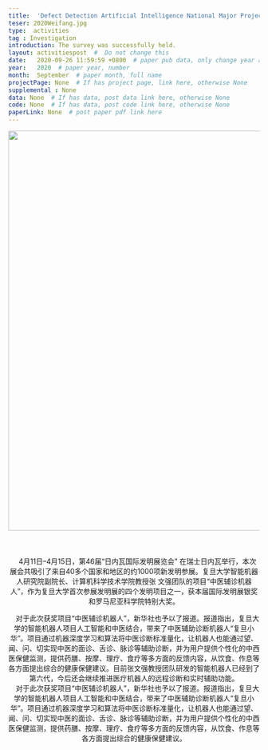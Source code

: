 ```yaml
---
title:  'Defect Detection Artificial Intelligence National Major Project Weifang Investigation'  #  Paper title, covered by ''
teser: 2020Weifang.jpg
type:  activities
tag : Investigation
introduction: The survey was successfully held.
layout: activitiespost  #  Do not change this
date:   2020-09-26 11:59:59 +0800  # paper pub data, only change year and month according to this format
year:   2020  # paper year, number
month:  September  # paper month, full name
projectPage: None  # If has project page, link here, otherwise None
supplemental : None
data: None  # If has data, post data link here, otherwise None
code: None  # If has data, post code link here, otherwise None
paperLink: None  # post paper pdf link here
---
```


<center><img src="{{ BASE_PATH }}/images/activities/{{page.teser}}" width = "800" height = "auto"/></center>

&nbsp;
&nbsp;
<center>
<p style="font-size:20px;width:100%;text-align:left" >

&emsp;4月11日–4月15日，第46届“日内瓦国际发明展览会” 在瑞士日内瓦举行，本次展会共吸引了来自40多个国家和地区的约1000项新发明参展。复旦大学智能机器人研究院副院长、计算机科学技术学院教授张 文强团队的项目“中医辅诊机器人”，作为复旦大学首次参展发明展的四个发明项目之一，获本届国际发明展银奖和罗马尼亚科学院特别大奖。
<br>

&emsp;对于此次获奖项目“中医辅诊机器人”，新华社也予以了报道。报道指出，复旦大学的智能机器人项目人工智能和中医结合，带来了中医辅助诊断机器人“复旦小华”。项目通过机器深度学习和算法将中医诊断标准量化，让机器人也能通过望、闻、问、切实现中医的面诊、舌诊、脉诊等辅助诊断，并为用户提供个性化的中西医保健监测，提供药膳、按摩、理疗、食疗等多方面的反馈内容，从饮食、作息等各方面提出综合的健康保健建议。目前张文强教授团队研发的智能机器人已经到了第六代，今后还会继续推进医疗机器人的远程诊断和实时辅助功能。
<br>
&emsp;对于此次获奖项目“中医辅诊机器人”，新华社也予以了报道。报道指出，复旦大学的智能机器人项目人工智能和中医结合，带来了中医辅助诊断机器人“复旦小华”。项目通过机器深度学习和算法将中医诊断标准量化，让机器人也能通过望、闻、问、切实现中医的面诊、舌诊、脉诊等辅助诊断，并为用户提供个性化的中西医保健监测，提供药膳、按摩、理疗、食疗等多方面的反馈内容，从饮食、作息等各方面提出综合的健康保健建议。
</p>
</center>
&nbsp;


